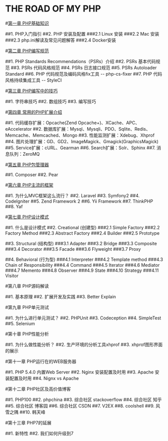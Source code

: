 THE ROAD OF MY PHP
=====================

#[第一章 PHP基础知识](https://github.com/liujingyu/The-road-of-my-PHP/blob/master/Book-1.md)

##1. PHP入门指引
##2. PHP 安装及配置
###2.1 Linux 安装
###2.2 Mac 安装
###2.3 php.ini解读及常见问题解答
###2.4 Docker安装


#[第二章 PHP编写规范](https://github.com/liujingyu/The-road-of-my-PHP/blob/master/Book-2.md)

##1. PHP Standards Recommendations（PSRs）介绍
##2. PSRs 基本代码规范
##3. PSRs 代码风格规范
##4. PSRs 日志接口规范
##5. PSRs Autoloader Standard
##6. PHP 代码规范及编码风格fix工具 -- php-cs-fixer
##7. PHP 代码风格持续集成工具 -- StyleCI


#[第三章 PHP编写中的技巧](https://github.com/liujingyu/The-road-of-my-PHP/blob/master/Book-3.md)

##1. 字符串技巧
##2. 数组技巧
##3. 编写技巧


#[第四章 常用的PHP扩展介绍](https://github.com/liujingyu/The-road-of-my-PHP/blob/master/Book-4.md)

##1. 代码缓存扩展：Opcache(Zend Opcache+)、XCache、APC、eAccelerator
##2. 数据库扩展：Mysql、Mysqli、PDO、Sqlite、Redis、Memcache、Memcached、Mongo
##3. 性能监测扩展：Xdebug、Xhprof
##4. 图片处理扩展：GD、GD2、ImageMagick、Gmagick(GraphicsMagick)
##5. Service扩展：cURL、Gearman
##6. Search扩展：Solr、Sphinx
##7. 消息队列：ZeroMQ


#[第五章 PHP包管理器](https://github.com/liujingyu/The-road-of-my-PHP/blob/master/Book-5.md)

##1. Composer
##2. Pear


#[第六章 PHP主流的框架](https://github.com/liujingyu/The-road-of-my-PHP/blob/master/Book-6.md)

##1. 为什么MVC框架这么流行？
##2. Laravel
##3. Symfony2
##4. CodeIgniter
##5. Zend Framework 2
##6. Yii Framework
##7. ThinkPHP
##8. Yaf


#[第七章 PHP设计模式](https://github.com/liujingyu/The-road-of-my-PHP/blob/master/Book-7.md)

##1. 什么是设计模式
##2. Creational (创建型)
###2.1 Simple Factory
###2.2 Factory Method
###2.3 Abstract Factory
###2.4 Builder
###2.5 Prototype

##3. Structural (结构型)
###3.1 Adapter
###3.2 Bridge
###3.3 Composite
###3.4 Decorator
###3.5 Facade
###3.6 Flyweight
###3.7 Proxy

##4. Behavioral (行为型)
###4.1 Interpreter
###4.2 Template method
###4.3 Chain of Responsibility
###4.4 Command
###4.5 Iterator
###4.6 Mediator
###4.7 Memento
###4.8 Observer
###4.9 State
###4.10 Strategy
###4.11 Visitor


#第八章 PHP源码解读

##1. 基本原理
##2. 扩展开发及实践
##3. Better Explain


#第九章 PHP单元测试

##1. 为什么进行单元测试？
##2. PHPUnit
##3. Codeception
##4. SimpleTest
##5. Selenium


#第十章 PHP性能分析

##1. 为什么做性能分析？
##2. 生产环境的分析工具xhprof
##3. xhprof图形界面的展示


#第十一章 PHP运行在的WEB服务器

##1. PHP 5.4.0 内置Web Server
##2. Nginx 安装配置及时用
##3. Apache 安装配置及时用
##4. Nignx vs Apache


#第十二章 PHP社区及高价值博客

##1. PHP100
##2. phpchina
##3. 综合社区 stackoverflow
##4. 综合社区 知乎
##5. 综合社区 博客园
##6. 综合社区 CSDN
##7. V2EX
##8. coolshell
##9. 风雪之隅
##10. 韩天峰


#第十三章 PHP7的延展

##1. 新特性
##2. 我们如何升级到7

